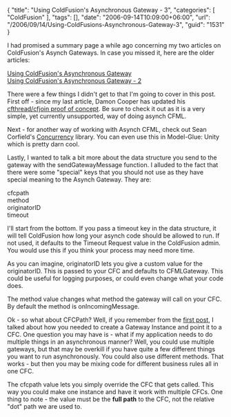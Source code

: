{
	"title": "Using ColdFusion's Asynchronous Gateway - 3",
	"categories": [
		"ColdFusion"
	],
	"tags": [],
	"date": "2006-09-14T10:09:00+06:00",
	"url": "/2006/09/14/Using-ColdFusions-Asynchronous-Gateway-3",
	"guid": "1531"
}

I had promised a summary page a while ago concerning my two articles on ColdFusion's Asynch Gateways. In case you missed it, here are the older articles:

<a href="http://ray.camdenfamily.com/index.cfm/2006/9/7/Using-ColdFusions-Asynchronous-Gateway">Using ColdFusion's Asynchronous Gateway</a><br>
<a href="http://ray.camdenfamily.com/index.cfm/2006/9/7/Using-ColdFusions-Asynchronous-Gateway--2">Using ColdFusion's Asynchronous Gateway - 2</a><br>
<!--more-->
There were a few things I didn't get to that I'm going to cover in this post. First off - since my last article, Damon Cooper has updated his <a href="http://ray.camdenfamily.com/index.cfm/2006/9/13/Updated-CFTHREADCFJOIN-POC-from-Adobe">cfthread/cfjoin proof of concept</a>. Be sure to check it out as it is a very simple, yet currently unsupported, way of doing asynch CFML. 

Next - for another way of working with Asynch CFML, check out Sean Corfield's <a href="http://code.google.com/p/cfconcurrency/">Concurrency</a> library. You can even use this in Model-Glue: Unity which is pretty darn cool.

Lastly, I wanted to talk a bit more about the data structure you send to the gateway with the sendGatewayMessage function. I alluded to the fact that there were some "special" keys that you should not use as they have special meaning to the Asynch Gateway. They are:

cfcpath<br>
method<br>
originatorID<br>
timeout<br>

I'll start from the bottom. If you pass a timeout key in the data structure, it will tell ColdFusion how long your asynch code should be allowed to run. If not used, it defaults to the Timeout Request value in the ColdFusion admin. You would use this if you think your process may need more time.

As you can imagine, originatorID lets you give a custom value for the originatorID. This is passed to your CFC and defaults to CFMLGateway. This could be useful for logging purposes, or could even change what your code does. 

The method value changes what method the gateway will call on your CFC. By default the method is onIncomingMessage. 

Ok - so what about CFCPath? Well, if you remember from the <a href="http://ray.camdenfamily.com/index.cfm/2006/9/7/Using-ColdFusions-Asynchronous-Gateway">first post</a>, I talked about how you needed to create a Gateway Instance and point it to a CFC. One question you may have is - what if my application needs to do multiple things in an asynchronous manner? Well, you could use multiple gateways, but that may be overkill if you have quite a few different things you want to run asynchronously. You could also use different methods. That works - but then you may be mixing code for different business rules all in one CFC. 

The cfcpath value lets you simply override the CFC that gets called. This way you could make one instance and have it work with multiple CFCs. One thing to note - the value must be the <b>full path</b> to the CFC, not the relative "dot" path we are used to.
